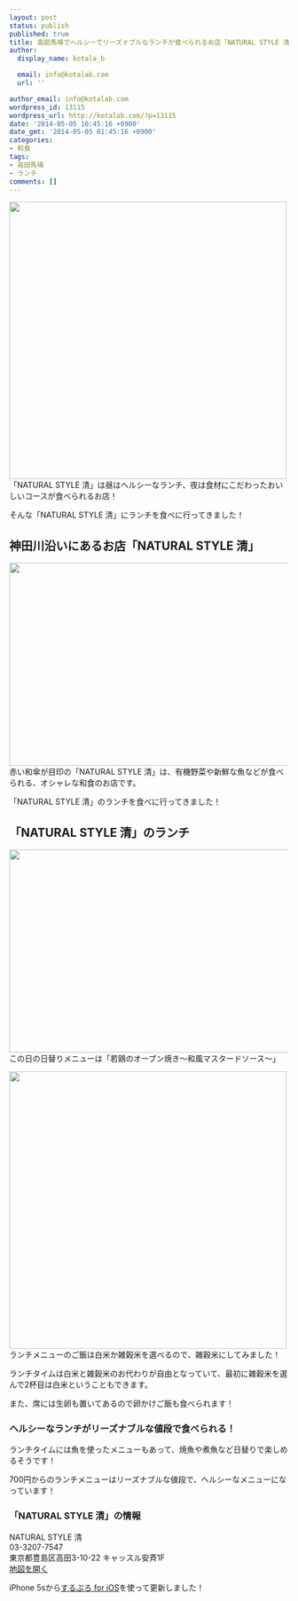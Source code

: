 ```yaml
---
layout: post
status: publish
published: true
title: 高田馬場でヘルシーでリーズナブルなランチが食べられるお店「NATURAL STYLE 清」
author:
  display_name: kotala_b

  email: info@kotalab.com
  url: ''

author_email: info@kotalab.com
wordpress_id: 13115
wordpress_url: http://kotalab.com/?p=13115
date: '2014-05-05 10:45:16 +0900'
date_gmt: '2014-05-05 01:45:16 +0900'
categories:
- 和食
tags:
- 高田馬場
- ランチ
comments: []
---
```

<p><img alt="" src="http://kotalab.com/wp-content/uploads/slooProImg_20140505104507.jpg" width="500" height="500" class="slooProImg" /><br />
「NATURAL STYLE 清」は昼はヘルシーなランチ、夜は食材にこだわったおいしいコースが食べられるお店！</p>
<p>そんな「NATURAL STYLE 清」にランチを食べに行ってきました！<br />
<!--more--></p>
<h2>神田川沿いにあるお店「NATURAL STYLE 清」</h2>
<p><img alt="" src="http://kotalab.com/wp-content/uploads/slooProImg_20140505104513.jpg" width="548" height="366" class="slooProImg" /><br />
赤い和傘が目印の「NATURAL STYLE 清」は、有機野菜や新鮮な魚などが食べられる、オシャレな和食のお店です。</p>
<p>「NATURAL STYLE 清」のランチを食べに行ってきました！</p>
<h2>「NATURAL STYLE 清」のランチ</h2>
<p><img alt="" src="http://kotalab.com/wp-content/uploads/slooProImg_20140505104511.jpg" width="548" height="366" class="slooProImg" /><br />
この日の日替りメニューは「若鶏のオーブン焼き〜和風マスタードソース〜」</p>
<p><img alt="" src="http://kotalab.com/wp-content/uploads/slooProImg_20140505104510.jpg" width="500" height="500" class="slooProImg" /><br />
ランチメニューのご飯は白米か雑穀米を選べるので、雑穀米にしてみました！</p>
<p>ランチタイムは白米と雑穀米のお代わりが自由となっていて、最初に雑穀米を選んで2杯目は白米ということもできます。</p>
<p>また、席には生卵も置いてあるので卵かけご飯も食べられます！</p>
<h3>ヘルシーなランチがリーズナブルな値段で食べられる！</h3>
<p>ランチタイムには魚を使ったメニューもあって、焼魚や煮魚など日替りで楽しめるそうです！</p>
<p>700円からのランチメニューはリーズナブルな値段で、ヘルシーなメニューになっています！</p>
<h3>「NATURAL STYLE 清」の情報</h3>
<p>NATURAL STYLE 清<br />
03-3207-7547<br />
東京都豊島区高田3-10-22 キャッスル安斉1F<br />
<a href="http://goo.gl/maps/mFRCd" target="_blank">地図を開く</a></p>
<p>iPhone 5sから<a href="https://itunes.apple.com/jp/app/surupuro-for-ios-buroguedita/id436676299?mt=8&uo=4&at=10l4yU" rel="nofollow" target="_blank">するぷろ for iOS</a>を使って更新しました！</p>

